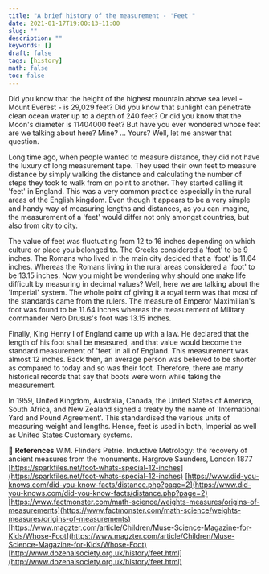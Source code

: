 ```yaml
---
title: "A brief history of the measurement - 'Feet'"
date: 2021-01-17T19:00:13+11:00
slug: ""
description: ""
keywords: []
draft: false
tags: [history]
math: false
toc: false
---
```


Did you know that the height of the highest mountain above sea level - Mount Everest - is 29,029 feet? Did you know that sunlight can penetrate clean ocean water up to a depth of 240 feet? Or did you know that the Moon's diameter is 11404000 feet? But have you ever wondered whose feet are we talking about here? Mine? ... Yours? Well, let me answer that question.

Long time ago, when people wanted to measure distance, they did not have the luxury of long measurement tape. They used their own feet to measure distance by simply walking the distance and calculating the number of steps they took to walk from on point to another. They started calling it 'feet' in England. This was a very common practice especially in the rural areas of the English kingdom. Even though it appears to be a very simple and handy way of measuring lengths and distances, as you can imagine, the measurement of a 'feet' would differ not only amongst countries, but also from city to city.

The value of feet was fluctuating from 12 to 16 inches depending on which culture or place you belonged to. The Greeks considered a 'foot' to be 9 inches. The Romans who lived in the main city decided that a 'foot' is 11.64 inches. Whereas the Romans living in the rural areas considered a 'foot' to be 13.15 inches. Now you might be wondering why should one make life difficult by measuring in decimal values? Well, here we are talking about the 'Imperial' system. The whole point of giving it a royal term was that most of the standards came from the rulers. The measure of Emperor Maximilian's foot was found to be 11.64 inches whereas the measurement of Military commander Nero Drusus's foot was 13.15 inches.

Finally, King Henry I of England came up with a law. He declared that the length of his foot shall be measured, and that value would become the standard measurement of 'feet' in all of England. This measurement was almost 12 inches. Back then, an average person was believed to be shorter as compared to today and so was their foot. Therefore, there are many historical records that say that boots were worn while taking the measurement.

In 1959, United Kingdom, Australia, Canada, the United States of America, South Africa, and New Zealand signed a treaty by the name of 'International Yard and Pound Agreement'. This standardised the various units of measuring weight and lengths. Hence, feet is used in both, Imperial as well as United States Customary systems.

📓 **References**
W.M. Flinders Petrie. Inductive Metrology: the recovery of ancient measures from the monuments. Hargrove Saunders, London 1877
[https://sparkfiles.net/foot-whats-special-12-inches](https://sparkfiles.net/foot-whats-special-12-inches)
[https://www.did-you-knows.com/did-you-know-facts/distance.php?page=2](https://www.did-you-knows.com/did-you-know-facts/distance.php?page=2)
[https://www.factmonster.com/math-science/weights-measures/origins-of-measurements](https://www.factmonster.com/math-science/weights-measures/origins-of-measurements)
[https://www.magzter.com/article/Children/Muse-Science-Magazine-for-Kids/Whose-Foot](https://www.magzter.com/article/Children/Muse-Science-Magazine-for-Kids/Whose-Foot)
[http://www.dozenalsociety.org.uk/history/feet.html](http://www.dozenalsociety.org.uk/history/feet.html)